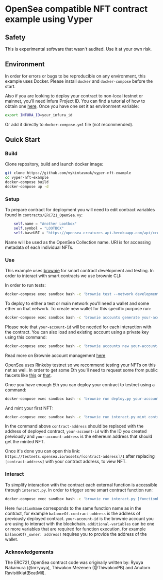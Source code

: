 # OpenSea compatible NFT contract example using Vyper

## Safety
This is experimental software that wasn't audited. Use it at your own risk.

## Environment
In order for errors or bugs to be reproducible on any environment, this example uses Docker. Please install `docker` and `docker-compose` before the start.

Also if you are looking to deploy your contract to non-local testnet or mainnet, you'll need Infura Project ID. You can find a tutorial of how to obtain one [here](https://blog.infura.io/getting-started-with-infura-28e41844cc89/). Once you have one set it as environment variable:
```Bash
export INFURA_ID=your_infura_id
```
Or add it directly to `docker-compose.yml` file (not recommended).

## Quick Start
### Build
Clone repository, build and launch docker image:
```Bash
git clone https://github.com/vykintasmak/vyper-nft-example
cd vyper-nft-example
docker-compose build
docker-compose up -d
```

### Setup
To prepare contract for deployment you will need to edit contract variables found in `contracts/ERC721_OpenSea.vy`:
```python
    self.name = "Another Lootbox"
    self.symbol = "LOOTBOX"
    self.baseURI = "https://opensea-creatures-api.herokuapp.com/api/creature/"
```
Name will be used as the OpenSea Collection name. URI is for accessing metadata of each individual NFTs.


### Use
This example uses [brownie](https://github.com/eth-brownie/brownie) for smart contract development and testing. In order to interact with smart contracts we use brownie CLI:

In order to run tests:
```Bash
docker-compose exec sandbox bash -c 'brownie test --network development'
```

To deploy to either a test or main network you'll need a wallet and some ether on that network. 
To create new wallet for this specific purpose run:
```Bash
docker-compose exec sandbox bash -c 'brownie accounts generate your-account-id'
```
Please note that `your-account-id` will be needed for each interaction with the contract. You can also load and existing account using a private key using this command:
```Bash
docker-compose exec sandbox bash -c 'brownie accounts new your-account-id'
```

Read more on Brownie account management [here](https://eth-brownie.readthedocs.io/en/stable/account-management.html)

OpenSea uses Rinkeby testnet so we recommend testing your NFTs on this net as well. In order to get some Eth you'll need to request some from public faucets like [this](https://faucet.rinkeby.io/) or [that](https://faucet.paradigm.xyz/).

Once you have enough Eth you can deploy your contract to testnet using a command:
```Bash
docker-compose exec sandbox bash -c 'brownie run deploy.py your-account-id --network rinkeby'
```

And mint your first NFT:
```Bash
docker-compose exec sandbox bash -c 'brownie run interact.py mint contract-address your-account-id your-account-address --network rinkeby'
```
In the command above `contract-address` should be replaced with the address of deployed contract, `your-account-id` with the ID you created previously and `your-account-address` is the ethereum address that should get the minted NFT.

Once it's done you can open this link: `https://testnets.opensea.io/assets/[contract-address]/1` after replacing `[contract-address]` with your contract address, to view NFT.

### Interact
To simplify interaction with the contract each external function is accessible through `interact.py`. In order to trigger some smart contract function run:
```Bash
docker-compose exec sandbox bash -c 'brownie run interact.py [functionName] [contract-address] [your-account-id] [additional-variables] --network rinkeby'
```
Here `functionName` corresponds to the same function name as in the contract, for example `balanceOf`. `contract-address` is the address of previously deployed contract. `your-account-id` is the brownie account you are using to interact with the blockchain. `additional-variables` can be one or more variables that are required for function execution, for example `balanceOf(_owner: address)` requires you to provide the address of the wallet.

### Acknowledgements
The ERC721_OpenSea contract code was originally written by: Ryuya Nakamura (@nrryuya), Thiwakon Mezenen (@ThiwakonPB) and Anutorn Ravisitikiat(BeatMil).

